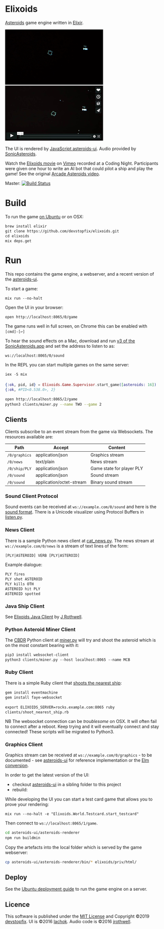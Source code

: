 # Elixoids

[Asteroids][1] game engine written in [Elixir][2].

[![Elixoids](docs/elixoids-8fps.gif)][6] [![Elixoids](docs/elixoids.vimeo.JPG)][6]


The UI is rendered by [JavaScript asteroids-ui][3]. Audio provided by [SonicAsteroids][4].

Watch the [Elixoids movie][6] on [Vimeo](https://vimeo.com) recorded at a Coding Night. Participants were given one hour to write an AI bot that could pilot a ship and play the game! See the original [Arcade Asteroids video](https://www.youtube.com/watch?v=WYSupJ5r2zo).

Master: [![Build Status](https://travis-ci.org/devstopfix/elixoids.svg?branch=master)](https://travis-ci.org/devstopfix/elixoids)


# Build

To run the game [on Ubuntu](docs/ubuntu.md) or on OSX:

    brew install elixir
    git clone https://github.com/devstopfix/elixoids.git
    cd elixoids
    mix deps.get

# Run

This repo contains the game engine, a webserver, and a recent version of the [asteroids-ui][3].

To start a game:

    mix run --no-halt

Open the UI in your browser:

    open http://localhost:8065/0/game

The game runs well in full screen, on Chrome this can be enabled with `[cmd]-[↩]`

To hear the sound effects on a Mac, download and run [v3 of the SonicAsteroids.app][4] and set the address to listen to as:

    ws://localhost:8065/0/sound

In the REPL you can start multiple games on the same server:

```elixir
iex -S mix

{:ok, pid, id} = Elixoids.Game.Supervisor.start_game([asteroids: 16])
{:ok, #PID<0.538.0>, 2}
```

```bash
open http://localhost:8065/2/game
python3 clients/miner.py --name TWO --game 2
```

## Clients

Clients subscribe to an event stream from the game via Websockets. The resources available are:

| Path               | Accept                   | Content                   |
| ------------------ | ------------------------ | ------------------------- |
| `/0/graphics`      | application/json         | Graphics stream           |
| `/0/news`          | text/plain               | News stream               |
| `/0/ship/PLY`      | application/json         | Game state for player PLY |
| `/0/sound`         | application/json         | Sound stream              |
| `/0/sound`         | application/octet-stream | Binary sound stream       |


### Sound Client Protocol

Sound events can be received at `ws://example.com/0/sound` and here is the [sound format](docs/sound_protocol.md). There is a Unicode visualizer using Protocol Buffers in [listen.py](clients/listen.py).

### News Client

There is a sample Python news client at [cat_news.py](clients/cat_news.py). The news stream at `ws://example.com/0/news` is a stream of text lines of the form:

    [PLY|ASTEROID] VERB [PLY|ASTEROID]

Example dialogue:

```
PLY fires
PLY shot ASTEROID
PLY kills OTH
ASTEROID hit PLY
ASTEROID spotted
```

### Java Ship Client

See [Elixoids Java Client](https://github.com/jrothwell/asteroids-client) by [J Rothwell][5].

### Python Asteroid Miner Client

The [CBDR](https://en.wikipedia.org/wiki/Constant_bearing,_decreasing_range) Python client at [miner.py](clients/miner.py) will try and shoot the asteroid which is on the most constant bearing with it:

    pip3 install websocket-client
    python3 clients/miner.py --host localhost:8065 --name MCB

### Ruby Client

There is a simple Ruby client that [shoots the nearest ship](clients/shoot_nearest_ship.rb):

    gem install eventmachine
    gem install faye-websocket

    export ELIXOIDS_SERVER=rocks.example.com:8065 ruby clients/shoot_nearest_ship.rb

NB The websocket connection can be *troublesome* on OSX. It will often fail to connect after a reboot. Keep trying and it will eventually connect and stay connected! These scripts will be migrated to Python3.

### Graphics Client

Graphics stream can be received at `ws://example.com/0/graphics` - to be documented - see [asteroids-ui][3] for reference implementation or the [Elm conversion][7].

In order to get the latest version of the UI:

* checkout [asteroids-ui][3] in a sibling folder to this project
* rebuild:

While developing the UI you can start a test card game that allows you to prove your rendering:

```base
mix run --no-halt -e "Elixoids.World.Testcard.start_testcard"
```

Then connect to `ws://localhost:8065/1/game`.

```bash
cd asteroids-ui/asteroids-renderer
npm run buildmin
````
Copy the artefacts into the local folder which is served by the game webserver:

```bash
cp asteroids-ui/asteroids-renderer/bin/* elixoids/priv/html/
```

## Deploy

See the [Ubuntu deployment guide](docs/ubuntu.md) to run the game engine on a server.

## Licence

This software is published under the [MIT License](LICENSE) and Copyright ©2019 [devstopfix](https://www.devstopfix.com). UI is ©2016 [lachok](https://github.com/lachok). Audio code is ©2016 [jrothwell][5].


[1]: https://en.wikipedia.org/wiki/Asteroids_(video_game)
[2]: http://elixir-lang.org/
[3]: https://github.com/lachok/asteroids
[4]: https://github.com/jrothwell/sonic-asteroids
[5]: https://github.com/jrothwell
[6]: https://vimeo.com/330017229
[7]: https://github.com/devstopfix/asteroids-graphics/tree/elm